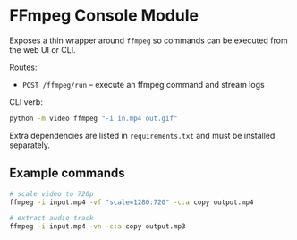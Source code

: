 # FFmpeg Console Module

Exposes a thin wrapper around `ffmpeg` so commands can be executed from the web UI or CLI.

Routes:

- `POST /ffmpeg/run` – execute an ffmpeg command and stream logs

CLI verb:

```bash
python -m video ffmpeg "-i in.mp4 out.gif"
```

Extra dependencies are listed in `requirements.txt` and must be installed separately.

## Example commands

```bash
# scale video to 720p
ffmpeg -i input.mp4 -vf "scale=1280:720" -c:a copy output.mp4

# extract audio track
ffmpeg -i input.mp4 -vn -c:a copy output.mp3
```

